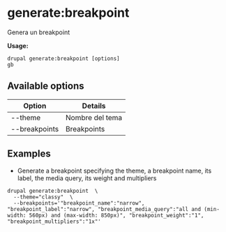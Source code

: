 # generate:breakpoint
Genera un breakpoint

**Usage:**
```
drupal generate:breakpoint [options]
gb
```

## Available options
Option | Details
-------|-------------
--theme | Nombre del tema
--breakpoints | Breakpoints

## Examples
* Generate a breakpoint specifying the theme, a breakpoint name, its label, the media query, its weight and multipliers
```
drupal generate:breakpoint  \
  --theme="classy"  \
  --breakpoints='"breakpoint_name":"narrow", "breakpoint_label":"narrow", "breakpoint_media_query":"all and (min-width: 560px) and (max-width: 850px)", "breakpoint_weight":"1", "breakpoint_multipliers":"1x"'
```
